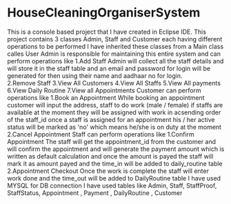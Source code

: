# HouseCleaningOrganiserSystem
This is a console based project that I have created in Eclipse IDE.
This project contains 3 classes Admin, Staff and Customer each having different operations to be performed
I have inherited these classes from a Main class calles User 
Admin is responsible for maintaining this entire system and can perform operations like 
      1.Add Staff
          Admin will collect all the staff details and will store it in the staff table and an email and password for login will be generated for then using their name and aadhaar no for login.        
      2.Remove Staff
      3.View All Customers
      4.View All Staffs
      5.View All payments
      6.View Daily Routine
      7.View all Appointments
Customer can perform operations like 
      1.Book an Appointment
          While booking an appointment customer will input the address, staff to do work (male / female) if staffs are available at the moment 
they will be assigned with work in acsending order of the staff_id once a staff is assigned for an appointment his / her active status will be 
marked as 'no' which means he/she is on duty at the moment
      2.Cancel Appointment
Staff can perform operations like
      1.Confirm Appointment
          The staff will get the appointment_id from the customer and will confirm the appointment and will generate the payment amount which is 
written as default calculation and once the amount is payed the staff will mark it as amount payed and the time_in will be added to daily_routine table
      2.Appointment Checkout
          Once the work is complete the staff will enter work done and the time_out will be added to DailyRoutine table
I have used MYSQL for DB connection
I have used tables like Admin, Staff, StaffProof, StaffStatus, Appointment , Payment , DailyRoutine , Customer 
